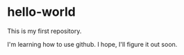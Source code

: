 # hello-world
This is my first repository. 

I'm learning how to use github. I hope, I'll figure it out soon. 
